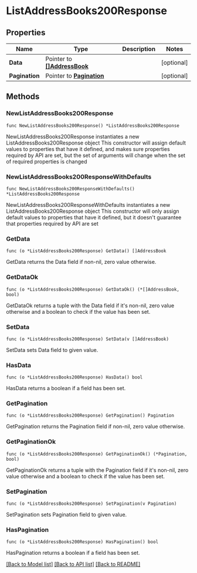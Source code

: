 # ListAddressBooks200Response

## Properties

Name | Type | Description | Notes
------------ | ------------- | ------------- | -------------
**Data** | Pointer to [**[]AddressBook**](AddressBook.md) |  | [optional] 
**Pagination** | Pointer to [**Pagination**](Pagination.md) |  | [optional] 

## Methods

### NewListAddressBooks200Response

`func NewListAddressBooks200Response() *ListAddressBooks200Response`

NewListAddressBooks200Response instantiates a new ListAddressBooks200Response object
This constructor will assign default values to properties that have it defined,
and makes sure properties required by API are set, but the set of arguments
will change when the set of required properties is changed

### NewListAddressBooks200ResponseWithDefaults

`func NewListAddressBooks200ResponseWithDefaults() *ListAddressBooks200Response`

NewListAddressBooks200ResponseWithDefaults instantiates a new ListAddressBooks200Response object
This constructor will only assign default values to properties that have it defined,
but it doesn't guarantee that properties required by API are set

### GetData

`func (o *ListAddressBooks200Response) GetData() []AddressBook`

GetData returns the Data field if non-nil, zero value otherwise.

### GetDataOk

`func (o *ListAddressBooks200Response) GetDataOk() (*[]AddressBook, bool)`

GetDataOk returns a tuple with the Data field if it's non-nil, zero value otherwise
and a boolean to check if the value has been set.

### SetData

`func (o *ListAddressBooks200Response) SetData(v []AddressBook)`

SetData sets Data field to given value.

### HasData

`func (o *ListAddressBooks200Response) HasData() bool`

HasData returns a boolean if a field has been set.

### GetPagination

`func (o *ListAddressBooks200Response) GetPagination() Pagination`

GetPagination returns the Pagination field if non-nil, zero value otherwise.

### GetPaginationOk

`func (o *ListAddressBooks200Response) GetPaginationOk() (*Pagination, bool)`

GetPaginationOk returns a tuple with the Pagination field if it's non-nil, zero value otherwise
and a boolean to check if the value has been set.

### SetPagination

`func (o *ListAddressBooks200Response) SetPagination(v Pagination)`

SetPagination sets Pagination field to given value.

### HasPagination

`func (o *ListAddressBooks200Response) HasPagination() bool`

HasPagination returns a boolean if a field has been set.


[[Back to Model list]](../README.md#documentation-for-models) [[Back to API list]](../README.md#documentation-for-api-endpoints) [[Back to README]](../README.md)


